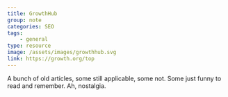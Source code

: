 ```yaml
---
title: GrowthHub
group: note
categories: SEO
tags:
    - general
type: resource
image: /assets/images/growthhub.svg
link: https://growth.org/top
---
```

A bunch of old articles, some still applicable, some not.  Some just funny to read and remember. Ah, nostalgia.
